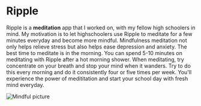 # Ripple

Ripple is a **meditation** app that I worked on, with my fellow high schoolers in mind.  My motivation is to let highschoolers use Ripple to meditate for a few minutes everyday and become more mindful. Mindfulness meditation not only helps relieve stress but also helps ease depression and anxiety.  The best time to meditate is in the morning.  You can spend 5-10 minutes on meditating with Ripple after a hot morning shower.  When meditating, try concentrate on your breath and stop your mind when it wanders.  Try to do this every morning and do it consistently four or five times per week. You'll experience the power of medititation and start your school day with fresh mind everyday.

![Mindful picture](https://www.google.com/url?sa=i&source=images&cd=&cad=rja&uact=8&ved=2ahUKEwi1gZ-GsIDgAhUL26wKHYVaCvoQjRx6BAgBEAU&url=https%3A%2F%2Fwww.mindful.org%2Fstyle-meditation-best%2F&psig=AOvVaw2RVqzHloLqnBg8J7aF5JFR&ust=1548211664436772)

